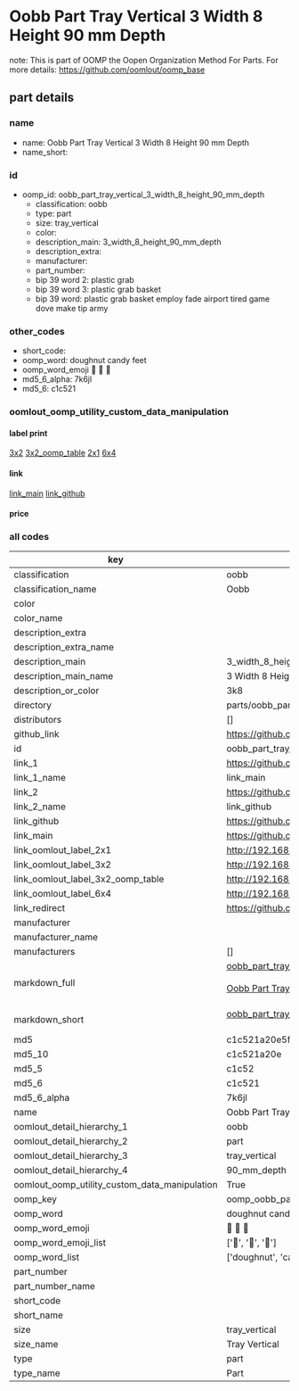 # Oobb Part Tray Vertical 3 Width 8 Height 90 mm Depth  

note: This is part of OOMP the Oopen Organization Method For Parts. For more details: https://github.com/oomlout/oomp_base

##  part details
  







### name
* name: Oobb Part Tray Vertical 3 Width 8 Height 90 mm Depth
* name_short: 
### id
* oomp_id: oobb_part_tray_vertical_3_width_8_height_90_mm_depth
  * classification: oobb
  * type: part
  * size: tray_vertical
  * color: 
  * description_main: 3_width_8_height_90_mm_depth
  * description_extra: 
  * manufacturer: 
  * part_number: 
  * bip 39 word 2: plastic grab
  * bip 39 word 3: plastic grab basket
  * bip 39 word: plastic grab basket employ fade airport tired game dove make tip army

### other_codes
* short_code: 
* oomp_word: doughnut candy feet
* oomp_word_emoji :doughnut: :candy: :feet:
* md5_6_alpha: 7k6jl
* md5_6: c1c521






### oomlout_oomp_utility_custom_data_manipulation
#### label print
[3x2](http://192.168.1.245:1112/?label=oomp%207k6jl)
[3x2_oomp_table](http://192.168.1.108:1112/?label=oomp%207k6jl)
[2x1](http://192.168.1.242:1112/?label=oomp%207k6jl)
[6x4](http://192.168.1.55:1112/?label=oomp%207k6jl)    

#### link

[link_main](https://github.com/oomlout/oomlout_oomp_version_1_messy/tree/main/parts/oobb_part_tray_vertical_3_width_8_height_90_mm_depth) [link_github](https://github.com/oomlout/oomlout_oomp_version_1_messy/tree/main/parts/oobb_part_tray_vertical_3_width_8_height_90_mm_depth)                             

#### price







### all codes 
| key | value |  
| --- | --- |  
| classification | oobb |  
| classification_name | Oobb |  
| color |  |  
| color_name |  |  
| description_extra |  |  
| description_extra_name |  |  
| description_main | 3_width_8_height_90_mm_depth |  
| description_main_name | 3 Width 8 Height 90 mm Depth |  
| description_or_color | 3k8 |  
| directory | parts/oobb_part_tray_vertical_3_width_8_height_90_mm_depth |  
| distributors | [] |  
| github_link | https://github.com/oomlout/oomlout_oomp_part_src/tree/main/parts/oobb_part_tray_vertical_3_width_8_height_90_mm_depth |  
| id | oobb_part_tray_vertical_3_width_8_height_90_mm_depth |  
| link_1 | https://github.com/oomlout/oomlout_oomp_version_1_messy/tree/main/parts/oobb_part_tray_vertical_3_width_8_height_90_mm_depth |  
| link_1_name | link_main |  
| link_2 | https://github.com/oomlout/oomlout_oomp_version_1_messy/tree/main/parts/oobb_part_tray_vertical_3_width_8_height_90_mm_depth |  
| link_2_name | link_github |  
| link_github | https://github.com/oomlout/oomlout_oomp_version_1_messy/tree/main/parts/oobb_part_tray_vertical_3_width_8_height_90_mm_depth |  
| link_main | https://github.com/oomlout/oomlout_oomp_version_1_messy/tree/main/parts/oobb_part_tray_vertical_3_width_8_height_90_mm_depth |  
| link_oomlout_label_2x1 | http://192.168.1.242:1112/?label=oomp%207k6jl |  
| link_oomlout_label_3x2 | http://192.168.1.245:1112/?label=oomp%207k6jl |  
| link_oomlout_label_3x2_oomp_table | http://192.168.1.108:1112/?label=oomp%207k6jl |  
| link_oomlout_label_6x4 | http://192.168.1.55:1112/?label=oomp%207k6jl |  
| link_redirect | https://github.com/oomlout/oomlout_oomp_version_1_messy/tree/main/parts/oobb_part_tray_vertical_3_width_8_height_90_mm_depth |  
| manufacturer |  |  
| manufacturer_name |  |  
| manufacturers | [] |  
| markdown_full | [oobb_part_tray_vertical_3_width_8_height_90_mm_depth](none)<br>[](none)<br>[Oobb Part Tray Vertical 3 Width 8 Height 90 Mm Depth](none)<br><br> |  
| markdown_short | [oobb_part_tray_vertical_3_width_8_height_90_mm_depth](none)<br><br> |  
| md5 | c1c521a20e5f3c541628e48e26595530 |  
| md5_10 | c1c521a20e |  
| md5_5 | c1c52 |  
| md5_6 | c1c521 |  
| md5_6_alpha | 7k6jl |  
| name | Oobb Part Tray Vertical 3 Width 8 Height 90 mm Depth |  
| oomlout_detail_hierarchy_1 | oobb |  
| oomlout_detail_hierarchy_2 | part |  
| oomlout_detail_hierarchy_3 | tray_vertical |  
| oomlout_detail_hierarchy_4 | 90_mm_depth |  
| oomlout_oomp_utility_custom_data_manipulation | True |  
| oomp_key | oomp_oobb_part_tray_vertical_3_width_8_height_90_mm_depth |  
| oomp_word | doughnut candy feet |  
| oomp_word_emoji | :doughnut: :candy: :feet: |  
| oomp_word_emoji_list | [':doughnut:', ':candy:', ':feet:'] |  
| oomp_word_list | ['doughnut', 'candy', 'feet'] |  
| part_number |  |  
| part_number_name |  |  
| short_code |  |  
| short_name |  |  
| size | tray_vertical |  
| size_name | Tray Vertical |  
| type | part |  
| type_name | Part |  
